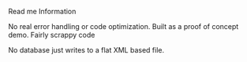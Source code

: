 Read me Information

No real error handling or code optimization.
Built as a proof of concept demo. 
Fairly scrappy code

No database just writes to a flat XML based file. 

